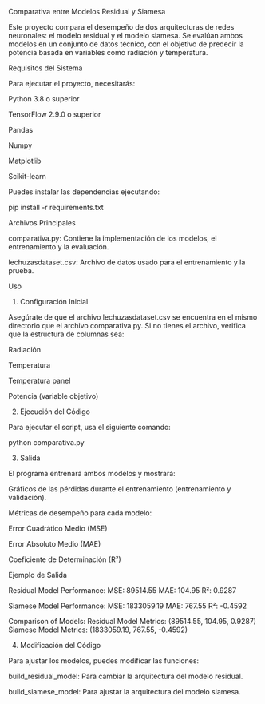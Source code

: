 Comparativa entre Modelos Residual y Siamesa

Este proyecto compara el desempeño de dos arquitecturas de redes neuronales: el modelo residual y el modelo siamesa. Se evalúan ambos modelos en un conjunto de datos técnico, con el objetivo de predecir la potencia basada en variables como radiación y temperatura.

Requisitos del Sistema

Para ejecutar el proyecto, necesitarás:

Python 3.8 o superior

TensorFlow 2.9.0 o superior

Pandas

Numpy

Matplotlib

Scikit-learn

Puedes instalar las dependencias ejecutando:

pip install -r requirements.txt

Archivos Principales

comparativa.py: Contiene la implementación de los modelos, el entrenamiento y la evaluación.

lechuzasdataset.csv: Archivo de datos usado para el entrenamiento y la prueba.

Uso

1. Configuración Inicial

Asegúrate de que el archivo lechuzasdataset.csv se encuentra en el mismo directorio que el archivo comparativa.py. Si no tienes el archivo, verifica que la estructura de columnas sea:

Radiación

Temperatura

Temperatura panel

Potencia (variable objetivo)

2. Ejecución del Código

Para ejecutar el script, usa el siguiente comando:

python comparativa.py

3. Salida

El programa entrenará ambos modelos y mostrará:

Gráficos de las pérdidas durante el entrenamiento (entrenamiento y validación).

Métricas de desempeño para cada modelo:

Error Cuadrático Medio (MSE)

Error Absoluto Medio (MAE)

Coeficiente de Determinación (R²)

Ejemplo de Salida

Residual Model Performance:
MSE: 89514.55
MAE: 104.95
R²: 0.9287

Siamese Model Performance:
MSE: 1833059.19
MAE: 767.55
R²: -0.4592

Comparison of Models:
Residual Model Metrics: (89514.55, 104.95, 0.9287)
Siamese Model Metrics: (1833059.19, 767.55, -0.4592)

4. Modificación del Código

Para ajustar los modelos, puedes modificar las funciones:

build_residual_model: Para cambiar la arquitectura del modelo residual.

build_siamese_model: Para ajustar la arquitectura del modelo siamesa.
